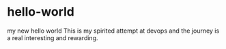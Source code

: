 # hello-world
my new hello world
This is my spirited attempt at devops and the journey is a real interesting and rewarding.
